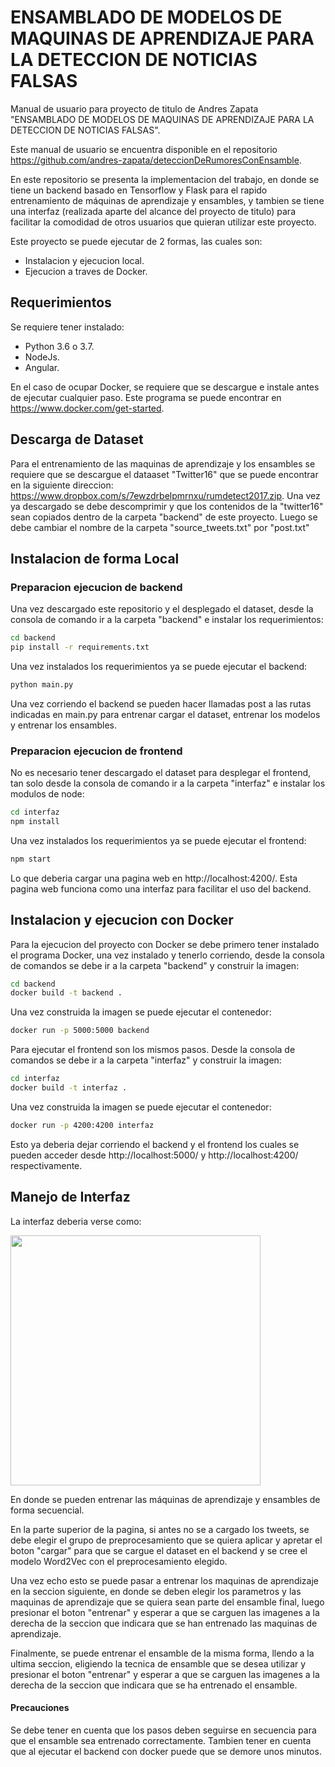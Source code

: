 # ENSAMBLADO DE MODELOS DE MAQUINAS DE APRENDIZAJE PARA LA DETECCION DE NOTICIAS FALSAS

Manual de usuario para proyecto de titulo de Andres Zapata "ENSAMBLADO DE MODELOS DE MAQUINAS DE APRENDIZAJE PARA LA DETECCION DE NOTICIAS FALSAS".

Este manual de usuario se encuentra disponible en el repositorio https://github.com/andres-zapata/deteccionDeRumoresConEnsamble.

En este repositorio se presenta la implementacion del trabajo, en donde se tiene un backend basado en Tensorflow y Flask para el rapido entrenamiento de máquinas de aprendizaje y ensambles, y tambien se tiene una interfaz (realizada aparte del alcance del proyecto de titulo) para facilitar la comodidad de otros usuarios que quieran utilizar este proyecto.

Este proyecto se puede ejecutar de 2 formas, las cuales son:
- Instalacion y ejecucion local.
- Ejecucion a traves de Docker.

## Requerimientos
Se requiere tener instalado:
- Python 3.6 o 3.7.
- NodeJs.
- Angular.

En el caso de ocupar Docker, se requiere que se descargue e instale antes de ejecutar cualquier paso. Este programa se puede encontrar en https://www.docker.com/get-started.

## Descarga de Dataset

Para el entrenamiento de las maquinas de aprendizaje y los ensambles se requiere que se descargue el dataaset "Twitter16" que se puede encontrar en la siguiente direccion: https://www.dropbox.com/s/7ewzdrbelpmrnxu/rumdetect2017.zip. Una vez ya descargado se debe descomprimir y que los contenidos de la "twitter16" sean copiados dentro de la carpeta "backend" de este proyecto. Luego se debe cambiar el nombre de la carpeta "source_tweets.txt" por "post.txt"

## Instalacion de forma Local

### Preparacion ejecucion de backend
Una vez descargado este repositorio y el desplegado el dataset, desde la consola de comando ir a la carpeta "backend" e instalar los requerimientos:
```bash
cd backend
pip install -r requirements.txt
```

Una vez instalados los requerimientos ya se puede ejecutar el backend:
```bash
python main.py
```
Una vez corriendo el backend se pueden hacer llamadas post a las rutas indicadas en main.py para entrenar cargar el dataset, entrenar los modelos y entrenar los ensambles.

### Preparacion ejecucion de frontend
No es necesario tener descargado el dataset para desplegar el frontend, tan solo desde la consola de comando ir a la carpeta "interfaz" e instalar los modulos de node:
```bash
cd interfaz
npm install
```
Una vez instalados los requerimientos ya se puede ejecutar el frontend:
```bash
npm start
```

Lo que deberia cargar una pagina web en http://localhost:4200/. Esta pagina web funciona como una interfaz para facilitar el uso del backend.


## Instalacion y ejecucion con Docker

Para la ejecucion del proyecto con Docker se debe primero tener instalado el programa Docker, una vez instalado y tenerlo corriendo, desde la consola de comandos se debe ir a la carpeta "backend" y construir la imagen:
```bash
cd backend
docker build -t backend .
```
Una vez construida la imagen se puede ejecutar el contenedor:
```bash
docker run -p 5000:5000 backend
```

Para ejecutar el frontend son los mismos pasos. Desde la consola de comandos se debe ir a la carpeta "interfaz" y construir la imagen:
```bash
cd interfaz
docker build -t interfaz .
```
Una vez construida la imagen se puede ejecutar el contenedor:
```bash
docker run -p 4200:4200 interfaz
```
Esto ya deberia dejar corriendo el backend y el frontend los cuales se pueden acceder desde http://localhost:5000/ y http://localhost:4200/ respectivamente.

## Manejo de Interfaz

La interfaz deberia verse como:

<img src='imgs/edges2cats.jpg' width="400px"/>

En donde se pueden entrenar las máquinas de aprendizaje y ensambles de forma secuencial.

En la parte superior de la pagina, si antes no se a cargado los tweets, se debe elegir el grupo de preprocesamiento que se quiera aplicar y apretar el boton "cargar" para que se cargue el dataset en el backend y se cree el modelo Word2Vec con el preprocesamiento elegido.

Una vez echo esto se puede pasar a entrenar los maquinas de aprendizaje en la seccion siguiente, en donde se deben elegir los parametros y las maquinas de aprendizaje que se quiera sean parte del ensamble final, luego presionar el boton "entrenar" y esperar a que se carguen las imagenes a la derecha de la seccion que indicara que se han entrenado las maquinas de aprendizaje.

Finalmente, se puede entrenar el ensamble de la misma forma, llendo a la ultima seccion, eligiendo la tecnica de ensamble que se desea utilizar y presionar el boton "entrenar" y esperar a que se carguen las imagenes a la derecha de la seccion que indicara que se ha entrenado el ensamble.

#### Precauciones

Se debe tener en cuenta que los pasos deben seguirse en secuencia para que el ensamble sea entrenado correctamente. Tambien tener en cuenta que al ejecutar el backend con docker puede que se demore unos minutos.
